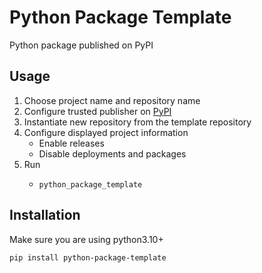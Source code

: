 # Python Package Template
Python package published on PyPI

## Usage
1) Choose project name and repository name
2) Configure trusted publisher on [PyPI](https://pypi.org/manage/account/publishing/)
3) Instantiate new repository from the template repository 
4) Configure displayed project information
   * Enable releases
   * Disable deployments and packages
5) Run
   * ```shell
     python_package_template
     ```
## Installation

Make sure you are using python3.10+

```shell
pip install python-package-template
```


